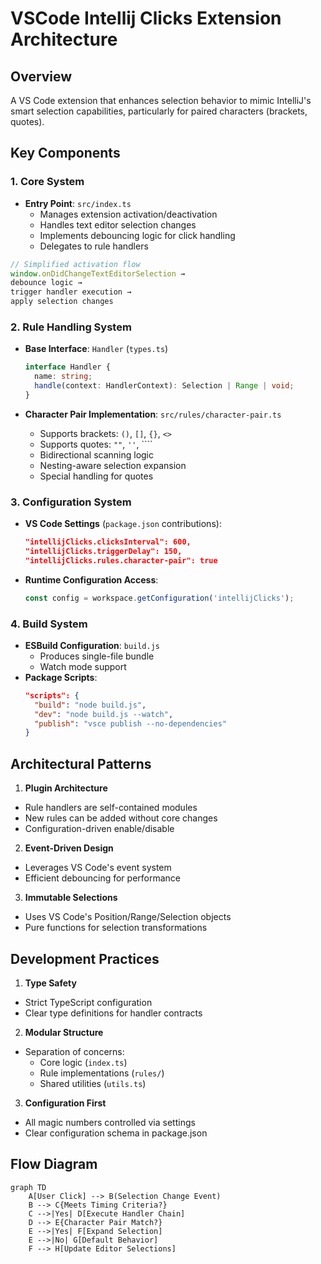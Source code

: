 # VSCode Intellij Clicks Extension Architecture

## Overview
A VS Code extension that enhances selection behavior to mimic IntelliJ's smart selection capabilities, particularly for paired characters (brackets, quotes).

## Key Components

### 1. Core System
- **Entry Point**: `src/index.ts`
  - Manages extension activation/deactivation
  - Handles text editor selection changes
  - Implements debouncing logic for click handling
  - Delegates to rule handlers

```ts
// Simplified activation flow
window.onDidChangeTextEditorSelection → 
debounce logic → 
trigger handler execution → 
apply selection changes
```

### 2. Rule Handling System
- **Base Interface**: `Handler` (`types.ts`)
  ```ts
  interface Handler {
    name: string;
    handle(context: HandlerContext): Selection | Range | void;
  }
  ```
  
- **Character Pair Implementation**: `src/rules/character-pair.ts`
  - Supports brackets: `()`, `[]`, `{}`, `<>`
  - Supports quotes: `""`, `''`, ````
  - Bidirectional scanning logic
  - Nesting-aware selection expansion
  - Special handling for quotes

### 3. Configuration System
- **VS Code Settings** (`package.json` contributions):
  ```json
  "intellijClicks.clicksInterval": 600,
  "intellijClicks.triggerDelay": 150,
  "intellijClicks.rules.character-pair": true
  ```
  
- **Runtime Configuration Access**:
  ```ts
  const config = workspace.getConfiguration('intellijClicks');
  ```

### 4. Build System
- **ESBuild Configuration**: `build.js`
  - Produces single-file bundle
  - Watch mode support
- **Package Scripts**:
  ```json
  "scripts": {
    "build": "node build.js",
    "dev": "node build.js --watch",
    "publish": "vsce publish --no-dependencies"
  }
  ```

## Architectural Patterns

1. **Plugin Architecture**
- Rule handlers are self-contained modules
- New rules can be added without core changes
- Configuration-driven enable/disable

2. **Event-Driven Design**
- Leverages VS Code's event system
- Efficient debouncing for performance

3. **Immutable Selections**
- Uses VS Code's Position/Range/Selection objects
- Pure functions for selection transformations

## Development Practices

1. **Type Safety**
- Strict TypeScript configuration
- Clear type definitions for handler contracts

2. **Modular Structure**
- Separation of concerns:
  - Core logic (`index.ts`)
  - Rule implementations (`rules/`)
  - Shared utilities (`utils.ts`)

3. **Configuration First**
- All magic numbers controlled via settings
- Clear configuration schema in package.json

## Flow Diagram

```mermaid
graph TD
    A[User Click] --> B(Selection Change Event)
    B --> C{Meets Timing Criteria?}
    C -->|Yes| D[Execute Handler Chain]
    D --> E{Character Pair Match?}
    E -->|Yes| F[Expand Selection]
    E -->|No| G[Default Behavior]
    F --> H[Update Editor Selections]
